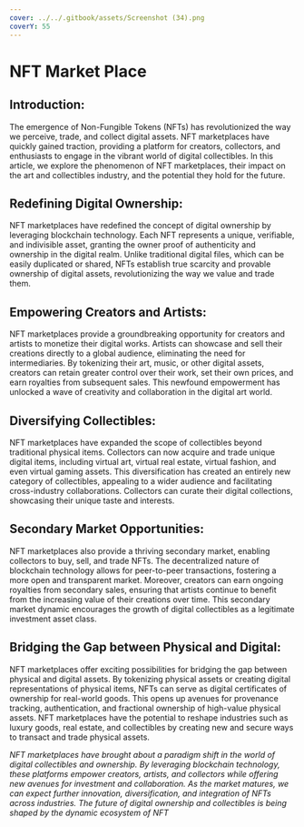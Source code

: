 ```yaml
---
cover: ../../.gitbook/assets/Screenshot (34).png
coverY: 55
---
```


# NFT Market Place

## **Introduction**:

The emergence of Non-Fungible Tokens (NFTs) has revolutionized the way we perceive, trade, and collect digital assets. NFT marketplaces have quickly gained traction, providing a platform for creators, collectors, and enthusiasts to engage in the vibrant world of digital collectibles. In this article, we explore the phenomenon of NFT marketplaces, their impact on the art and collectibles industry, and the potential they hold for the future.

## Redefining Digital Ownership:

NFT marketplaces have redefined the concept of digital ownership by leveraging blockchain technology. Each NFT represents a unique, verifiable, and indivisible asset, granting the owner proof of authenticity and ownership in the digital realm. Unlike traditional digital files, which can be easily duplicated or shared, NFTs establish true scarcity and provable ownership of digital assets, revolutionizing the way we value and trade them.

## Empowering Creators and Artists:

NFT marketplaces provide a groundbreaking opportunity for creators and artists to monetize their digital works. Artists can showcase and sell their creations directly to a global audience, eliminating the need for intermediaries. By tokenizing their art, music, or other digital assets, creators can retain greater control over their work, set their own prices, and earn royalties from subsequent sales. This newfound empowerment has unlocked a wave of creativity and collaboration in the digital art world.

## Diversifying Collectibles:

NFT marketplaces have expanded the scope of collectibles beyond traditional physical items. Collectors can now acquire and trade unique digital items, including virtual art, virtual real estate, virtual fashion, and even virtual gaming assets. This diversification has created an entirely new category of collectibles, appealing to a wider audience and facilitating cross-industry collaborations. Collectors can curate their digital collections, showcasing their unique taste and interests.

## Secondary Market Opportunities:

NFT marketplaces also provide a thriving secondary market, enabling collectors to buy, sell, and trade NFTs. The decentralized nature of blockchain technology allows for peer-to-peer transactions, fostering a more open and transparent market. Moreover, creators can earn ongoing royalties from secondary sales, ensuring that artists continue to benefit from the increasing value of their creations over time. This secondary market dynamic encourages the growth of digital collectibles as a legitimate investment asset class.

## Bridging the Gap between Physical and Digital:

NFT marketplaces offer exciting possibilities for bridging the gap between physical and digital assets. By tokenizing physical assets or creating digital representations of physical items, NFTs can serve as digital certificates of ownership for real-world goods. This opens up avenues for provenance tracking, authentication, and fractional ownership of high-value physical assets. NFT marketplaces have the potential to reshape industries such as luxury goods, real estate, and collectibles by creating new and secure ways to transact and trade physical assets.



_NFT marketplaces have brought about a paradigm shift in the world of digital collectibles and ownership. By leveraging blockchain technology, these platforms empower creators, artists, and collectors while offering new avenues for investment and collaboration. As the market matures, we can expect further innovation, diversification, and integration of NFTs across industries. The future of digital ownership and collectibles is being shaped by the dynamic ecosystem of NFT_
